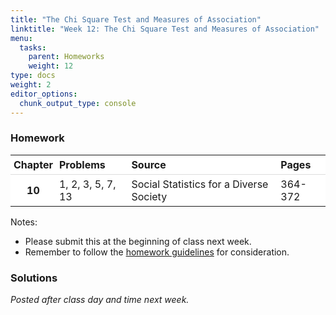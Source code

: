 ```yaml
---
title: "The Chi Square Test and Measures of Association"
linktitle: "Week 12: The Chi Square Test and Measures of Association"
menu:
  tasks:
    parent: Homeworks
    weight: 12
type: docs
weight: 2
editor_options: 
  chunk_output_type: console
---
```

<script src="/rmarkdown-libs/kePrint/kePrint.js"></script>
<link href="/rmarkdown-libs/lightable/lightable.css" rel="stylesheet" />
<script src="/rmarkdown-libs/kePrint/kePrint.js"></script>
<link href="/rmarkdown-libs/lightable/lightable.css" rel="stylesheet" />
<script src="/rmarkdown-libs/kePrint/kePrint.js"></script>
<link href="/rmarkdown-libs/lightable/lightable.css" rel="stylesheet" />



<style>
span.boxed {
  border: 0px solid #FFFFFF;
  padding: 5px;
  color: #FFFFFF;
  background-color: #005b96;
  display: inline;
} 

table {
   margin-left: auto;
   margin-right: auto;
}

table thead th { border-bottom: 1px solid #ddd; 
}

th, td { padding: 5px; 
}

table > tbody > tr:hover > td, table > tbody > tr:hover > th {
  background-color: #ffffff;
}
</style>

### Homework


<center>
<table>
 <thead>
  <tr>
   <th style="text-align:center;background-color: #ffffff !important;vertical-align: middle !important;"> Chapter </th>
   <th style="text-align:left;background-color: #ffffff !important;vertical-align: middle !important;"> Problems </th>
   <th style="text-align:left;background-color: #ffffff !important;vertical-align: middle !important;"> Source </th>
   <th style="text-align:left;background-color: #ffffff !important;vertical-align: middle !important;"> Pages </th>
  </tr>
 </thead>
<tbody>
  <tr>
   <td style="text-align:center;font-weight: bold;background-color: #ffffff !important;vertical-align: middle !important;"> 10 </td>
   <td style="text-align:left;background-color: #ffffff !important;vertical-align: middle !important;"> 1, 2, 3, 5, 7, 13 </td>
   <td style="text-align:left;background-color: #ffffff !important;vertical-align: middle !important;"> Social Statistics for a Diverse Society </td>
   <td style="text-align:left;background-color: #ffffff !important;vertical-align: middle !important;"> 364-372 </td>
  </tr>
</tbody>
</table>
</center>

Notes: 

- Please submit this at the beginning of class next week.
- Remember to follow the [homework guidelines](/tasks/#homeworks) for consideration.

<!--
to the Submission Portal on [ecampus](https://ecampus.wvu.edu/){target="_blank"} by 11:59 PM next Wednesday.<br>
-->

### Solutions

*Posted after class day and time next week.*

<!--
*Note: To stay consistent with the general literature, the* `\(\chi^2\)` *value obtained will be referenced by the variable* `\(\chi^2_{obt}\)`.
<details><summary>1</summary>
<p>

a. We have 
`\begin{align}
df &= (3-1)\cdot(2-1)\\
   &= 2
\end{align}`
yielding <span class="boxed">2 degrees of freedom</span>.

b. We have `\(\chi^2 = 3.311\)`. With `\(\chi^2_{obt} =  0.191 > \alpha = 0.01\)`, <span class="boxed">we fail to reject `\(H_0\)` and conclude that sex and opinion of whether or not people can be trusted are likely independent</span>. Specifically, similar percentages of men ($34.94$%) and women ($29.7$%) felt that people can be trusted.

c. If `\(\alpha = 0.05\)`, `\(\chi^2_{obt} =  0.191\)` would still be greater and thus <span class="boxed">we would still reject `\(H_0\)`</span>.

d. We have `\(\lambda = 0.000\)` implying that there <span class="boxed">is no proportional reduction of error using sex to predict whether or not people can be trusted</span>.

</p>
</details>

<details><summary>2</summary>
<p>
a. There does not appear to be a relationship between gender and views on restoring the voting rights of felons in prison. `\(30\)`% of respondents supported restoring the voting rights of felons in prison, with only a slightly greater percentage of men ($31$%) reporting such compared to women ($28$%). 
<div align="center">
<div style="width: 50%; margin:0 left;text-align: left;">
<table class="table" style="width: auto !important; margin-left: auto; margin-right: auto;">
 <thead>
  <tr>
   <th style="text-align:left;"> Restoring Voting Rights </th>
   <th style="text-align:center;"> Men </th>
   <th style="text-align:center;"> Women </th>
   <th style="text-align:center;"> Total </th>
  </tr>
 </thead>
<tbody>
  <tr>
   <td style="text-align:left;"> Support </td>
   <td style="text-align:center;"> 31% </td>
   <td style="text-align:center;"> 28% </td>
   <td style="text-align:center;"> 30% </td>
  </tr>
  <tr>
   <td style="text-align:left;"> Oppose </td>
   <td style="text-align:center;"> 69% </td>
   <td style="text-align:center;"> 71% </td>
   <td style="text-align:center;"> 70% </td>
  </tr>
  <tr>
   <td style="text-align:left;"> Total </td>
   <td style="text-align:center;"> 100% </td>
   <td style="text-align:center;"> 99% </td>
   <td style="text-align:center;"> 100% </td>
  </tr>
</tbody>
</table>
</div>
</div>

b. We <span class="boxed">fail to reject `\(H_0\)` of no relationship and conclude that there is not a relationship between gender and views on restoring the voting rights of felons in prison at the `\(0.05\)` `\(\alpha\)` level</span>. 
</p>
</details>

<details><summary>3</summary>
<p>
a. <span class="boxed">A higher percentage of White respondents ($38.14$%), compared to Black respondents ($23$%), reported that people could be trusted</span>.

b. <span class="boxed">For Black respondents, a slightly higher percentage of men ($15.1$%) compared to women ($12.5$%) reported that people could be trusted</span>.

c. For 
- Whites with `\(\chi^2 = 2.395\)`, <span class="boxed">we fail to reject `\(H_0\)`.</span>
- Blacks with `\(\chi^2 = 0.233\)`, <span class="boxed">we fail to reject `\(H_0\)`</span>.
It is also worth noting that two of the cells have expected counts less than 5 so results should be cautiously interpreted. It would likely be beneficial to repeat the study with a larger sample size.

</p>
</details>

<details><summary>5</summary>
<p>
a. <span class="boxed">We will make 2,973 errors</span> since we predict that all victims fall in the modal category (White) where
`\begin{align}
E_1 &= 6084 – 3111\\
   &= 2973
\end{align}`

b. For 
- White offenders, we could make <span class="boxed">373 errors</span>
- Black offenders, we could make <span class="boxed">493 errors</span>
- Other offenders, we would make <span class="boxed">42 errors</span> given `\(E_2 = 908\)`. 

c.	The proportional reduction in error is then 
`\begin{align}
\dfrac{2973 – 908}{2973} & \approx 0.6946
\end{align}`
This indicates a very strong relationship between the two variables. <span class="boxed">We can reduce the error in predicting victim’s race based upon race of offender by 69.46%</span>.

</p>
</details>

<details><summary>7</summary>
<p>
<div style="padding-left: 30px;">
We have
</div>
<div align="center">
<div style="width: 90%; margin:0 left;text-align: left;">
<table class="table" style="width: auto !important; margin-left: auto; margin-right: auto;">
 <thead>
  <tr>
   <th style="text-align:left;"> Race/Status </th>
   <th style="text-align:center;"> `\(f_0\)` </th>
   <th style="text-align:center;"> `\(f_e\)` </th>
   <th style="text-align:center;"> `\(f_0-f_e\)` </th>
   <th style="text-align:center;"> `\((f_0-f_e)^2\)` </th>
   <th style="text-align:center;"> `\(\dfrac{(f_0-f_e)^2}{f_e}\)` </th>
  </tr>
 </thead>
<tbody>
  <tr>
   <td style="text-align:left;"> White/First-Generation </td>
   <td style="text-align:center;"> 1742 </td>
   <td style="text-align:center;"> 1749.6 </td>
   <td style="text-align:center;"> -7.6 </td>
   <td style="text-align:center;"> 57.76 </td>
   <td style="text-align:center;"> 0.03 </td>
  </tr>
  <tr>
   <td style="text-align:left;"> White/Nonfirst-Generation </td>
   <td style="text-align:center;"> 2392 </td>
   <td style="text-align:center;"> 2384.4 </td>
   <td style="text-align:center;"> 7.6 </td>
   <td style="text-align:center;"> 57.76 </td>
   <td style="text-align:center;"> 0.02 </td>
  </tr>
  <tr>
   <td style="text-align:left;"> Black/First-Generation </td>
   <td style="text-align:center;"> 102 </td>
   <td style="text-align:center;"> 93.5 </td>
   <td style="text-align:center;"> 8.5 </td>
   <td style="text-align:center;"> 72.25 </td>
   <td style="text-align:center;"> 0.77 </td>
  </tr>
  <tr>
   <td style="text-align:left;"> Black/Nonfirst-Generation </td>
   <td style="text-align:center;"> 119 </td>
   <td style="text-align:center;"> 127.5 </td>
   <td style="text-align:center;"> -8.5 </td>
   <td style="text-align:center;"> 72.25 </td>
   <td style="text-align:center;"> 0.57 </td>
  </tr>
  <tr>
   <td style="text-align:left;"> Native American/First-Generation </td>
   <td style="text-align:center;"> 41 </td>
   <td style="text-align:center;"> 36.4 </td>
   <td style="text-align:center;"> 4.6 </td>
   <td style="text-align:center;"> 21.16 </td>
   <td style="text-align:center;"> 0.58 </td>
  </tr>
  <tr>
   <td style="text-align:left;"> Native American/Nonfirst-Generation </td>
   <td style="text-align:center;"> 45 </td>
   <td style="text-align:center;"> 49.6 </td>
   <td style="text-align:center;"> -4.6 </td>
   <td style="text-align:center;"> 21.16 </td>
   <td style="text-align:center;"> 0.43 </td>
  </tr>
  <tr>
   <td style="text-align:left;"> Hispanic/First-Generation </td>
   <td style="text-align:center;"> 19 </td>
   <td style="text-align:center;"> 18.6 </td>
   <td style="text-align:center;"> 0.4 </td>
   <td style="text-align:center;"> 0.16 </td>
   <td style="text-align:center;"> 0.01 </td>
  </tr>
  <tr>
   <td style="text-align:left;"> Hispanic/Nonfirst-Generation </td>
   <td style="text-align:center;"> 25 </td>
   <td style="text-align:center;"> 25.4 </td>
   <td style="text-align:center;"> -0.4 </td>
   <td style="text-align:center;"> 0.16 </td>
   <td style="text-align:center;"> 0.01 </td>
  </tr>
  <tr>
   <td style="text-align:left;"> Asian American/First-Generation </td>
   <td style="text-align:center;"> 6 </td>
   <td style="text-align:center;"> 11.9 </td>
   <td style="text-align:center;"> -5.9 </td>
   <td style="text-align:center;"> 34.81 </td>
   <td style="text-align:center;"> 2.93 </td>
  </tr>
  <tr>
   <td style="text-align:left;"> Asian American/Nonfirst-Generation </td>
   <td style="text-align:center;"> 22 </td>
   <td style="text-align:center;"> 16.1 </td>
   <td style="text-align:center;"> 5.9 </td>
   <td style="text-align:center;"> 34.81 </td>
   <td style="text-align:center;"> 2.16 </td>
  </tr>
  <tr>
   <td style="text-align:left;"> `\(\chi^2 = 7.51\)` </td>
   <td style="text-align:center;">  </td>
   <td style="text-align:center;">  </td>
   <td style="text-align:center;">  </td>
   <td style="text-align:center;">  </td>
   <td style="text-align:center;">  </td>
  </tr>
</tbody>
</table>
</div>
</div>
<div style="padding-left: 30px;">
<span class="boxed">So `\(\chi^2 = 7.51\)` with `\(df = (2-1)\cdot(5-1) = 4\)` implying we would fail to reject `\(H_0\)`</span>. The probability of `\(\chi^2_{obt}\)` is between `\((0.20, 0.10)>\alpha = 0.05\)`.
</div>
</p>
</details>

<details><summary>13</summary>
<p>
<div style="padding-left: 30px;">
For
</div>
- Gender, the model is significant at the `\(0.01 \alpha\)` level, <span class="boxed">indicating a likely significant relationship between the variables</span>. Though males contribute to more violent onset, in proportional terms, females exhibit a higher prevalence rate, in that `\(18.32\)`% of females exhibit violent onset compared with `\(11.71\)`% of males. 

- Age at first offense, the model is significant at the `\(0.01 \alpha\)` level, <span class="boxed">indicating a likely significant relationship between age at first offense and violent onset</span>. Violent onset is more likely among the group 14 years and older ($14.74$%) than those less than 14 years of age at first onset ($9.67$%). 
</p>
</details>
-->
